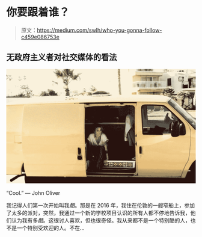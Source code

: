 # 你要跟着谁？

> 原文：<https://medium.com/swlh/who-you-gonna-follow-c459e086753e>

## 无政府主义者对社交媒体的看法

![](img/c6ea2edadd0cccaa40bafd63b9f24c32.png)

“Cool.” — John Oliver

我记得人们第一次开始叫我*酷*。那是在 2016 年，我住在伦敦的一艘窄船上，参加了太多的派对，突然，我通过一个新的学校项目认识的所有人都不停地告诉我，他们认为我有多*酷*。这很讨人喜欢，但也很奇怪。我从来都不是一个特别酷的人，也不是一个特别受欢迎的人。不在…